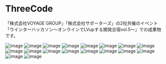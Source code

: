 # ThreeCode

「株式会社VOYAGE GROUP」「株式会社サポーターズ」の2社共催のイベント「ウインターハッカソン〜オンラインでLVupする開発合宿vol.5〜」での成果物です。


![image](image/ThreeCode_Presentation.jpg)
![image](image/ThreeCode_Presentation(1).jpg)
![image](image/ThreeCode_Presentation(2).jpg)
![image](image/ThreeCode_Presentation(3).jpg)
![image](image/ThreeCode_Presentation(4).jpg)
![image](image/ThreeCode_Presentation(5).jpg)
![image](image/ThreeCode_Presentation(6).jpg)
![image](image/ThreeCode_Presentation(7).jpg)
![image](image/ThreeCode_Presentation(8).jpg)
![image](image/ThreeCode_Presentation(9).jpg)
![image](image/ThreeCode_Presentation(10).jpg)
![image](image/ThreeCode_Presentation(11).jpg)
![image](image/ThreeCode_Presentation(12).jpg)
![image](image/ThreeCode_Presentation(13).jpg)
![image](image/ThreeCode_Presentation(14).jpg)
![image](image/ThreeCode_Presentation(15).jpg)
![image](image/ThreeCode_Presentation(16).jpg)
![image](image/ThreeCode_Presentation(17).jpg)
